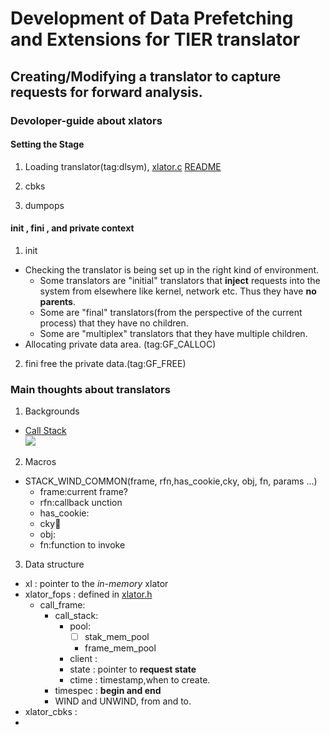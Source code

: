# Development of Data Prefetching and Extensions for TIER translator #
## Creating/Modifying a translator to capture requests for forward analysis. ##
### Devoloper-guide about xlators ###
#### Setting the Stage ####
1. Loading translator(tag:dlsym), [xlator.c](https://github.com/code2hack/glusterfs/blob/doc/libglusterfs/src/xlator.c)
[README](./README.md)

2. cbks
3. dumpops

#### init , fini , and private context ####
1. init
* Checking the translator is being set up in the right kind of environment.
  * Some translators are "initial" translators that **inject** requests into the system from elsewhere like kernel, network etc. Thus they have **no parents**.
  * Some are "final" translators(from the perspective of the current process) that they have no children.
  * Some are "multiplex" translators that they have multiple children.
* Allocating private data area. (tag:GF_CALLOC)
2. fini
free the private data.(tag:GF_FREE)

### Main thoughts about translators ###
1. Backgrounds  
  * [Call Stack](https://en.wikipedia.org/wiki/Call_stack)  
  ![ ](https://upload.wikimedia.org/wikipedia/commons/d/d3/Call_stack_layout.svg)  
2. Macros
  * STACK\_WIND\_COMMON(frame, rfn,has_cookie,cky, obj, fn, params ...)
    * frame:current frame?
    * rfn:callback unction
    * has_cookie:
    * cky:cookie:
    * obj:
    * fn:function to invoke
3. Data structure
  * xl          : pointer to the _in-memory_ xlator
  * xlator_fops : defined in [xlator.h](https://github.com/code2hack/glusterfs/blob/doc/libglusterfs/src/xlator.h)
    * call_frame:
      * call_stack:
        * pool:
          * [ ] stak\_mem\_pool
          * frame\_mem\_pool
        * client :
        * state  : pointer to **request state**
        * ctime  : timestamp,when to create.
      * timespec : **begin and end**
      * WIND and UNWIND, from and to.
  * xlator_cbks :
  * 
